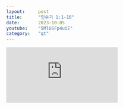 ```yaml
---
layout:     post
title:      "민수기 1:1-10"
date:       2023-10-05
youtube:    "5MlUSFp4uiE"
category:   "qt"
---
```


<div class="youtube">
    <iframe src="https://www.youtube.com/embed/5MlUSFp4uiE" title="YouTube video player" frameborder="0" allow="accelerometer; autoplay; clipboard-write; encrypted-media; gyroscope; picture-in-picture; web-share" allowfullscreen></iframe>
</div>